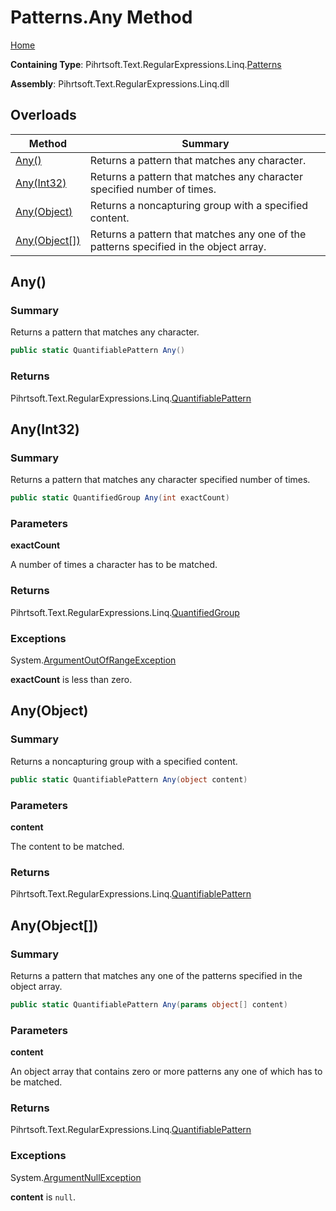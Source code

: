 # Patterns\.Any Method

[Home](../../../../../../README.md)

**Containing Type**: Pihrtsoft\.Text\.RegularExpressions\.Linq\.[Patterns](../README.md)

**Assembly**: Pihrtsoft\.Text\.RegularExpressions\.Linq\.dll

## Overloads

| Method | Summary |
| ------ | ------- |
| [Any()](#Pihrtsoft_Text_RegularExpressions_Linq_Patterns_Any) | Returns a pattern that matches any character\. |
| [Any(Int32)](#Pihrtsoft_Text_RegularExpressions_Linq_Patterns_Any_System_Int32_) | Returns a pattern that matches any character specified number of times\. |
| [Any(Object)](#Pihrtsoft_Text_RegularExpressions_Linq_Patterns_Any_System_Object_) | Returns a noncapturing group with a specified content\. |
| [Any(Object\[\])](#Pihrtsoft_Text_RegularExpressions_Linq_Patterns_Any_System_Object___) | Returns a pattern that matches any one of the patterns specified in the object array\. |

## Any\(\) <a name="Pihrtsoft_Text_RegularExpressions_Linq_Patterns_Any"></a>

### Summary

Returns a pattern that matches any character\.

```csharp
public static QuantifiablePattern Any()
```

### Returns

Pihrtsoft\.Text\.RegularExpressions\.Linq\.[QuantifiablePattern](../../QuantifiablePattern/README.md)

## Any\(Int32\) <a name="Pihrtsoft_Text_RegularExpressions_Linq_Patterns_Any_System_Int32_"></a>

### Summary

Returns a pattern that matches any character specified number of times\.

```csharp
public static QuantifiedGroup Any(int exactCount)
```

### Parameters

**exactCount**

A number of times a character has to be matched\.

### Returns

Pihrtsoft\.Text\.RegularExpressions\.Linq\.[QuantifiedGroup](../../QuantifiedGroup/README.md)

### Exceptions

System\.[ArgumentOutOfRangeException](https://docs.microsoft.com/en-us/dotnet/api/system.argumentoutofrangeexception)

**exactCount** is less than zero\.

## Any\(Object\) <a name="Pihrtsoft_Text_RegularExpressions_Linq_Patterns_Any_System_Object_"></a>

### Summary

Returns a noncapturing group with a specified content\.

```csharp
public static QuantifiablePattern Any(object content)
```

### Parameters

**content**

The content to be matched\.

### Returns

Pihrtsoft\.Text\.RegularExpressions\.Linq\.[QuantifiablePattern](../../QuantifiablePattern/README.md)

## Any\(Object\[\]\) <a name="Pihrtsoft_Text_RegularExpressions_Linq_Patterns_Any_System_Object___"></a>

### Summary

Returns a pattern that matches any one of the patterns specified in the object array\.

```csharp
public static QuantifiablePattern Any(params object[] content)
```

### Parameters

**content**

An object array that contains zero or more patterns any one of which has to be matched\.

### Returns

Pihrtsoft\.Text\.RegularExpressions\.Linq\.[QuantifiablePattern](../../QuantifiablePattern/README.md)

### Exceptions

System\.[ArgumentNullException](https://docs.microsoft.com/en-us/dotnet/api/system.argumentnullexception)

**content** is `null`\.

